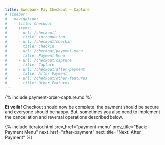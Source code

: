 ```yaml
---
title: Swedbank Pay Checkout – Capture
# sidebar:
#   navigation:
#   - title: Checkout
#     items:
#     - url: /checkout/
#       title: Introduction
#     - url: /checkout/checkin
#       title: Checkin
#     - url: /checkout/payment-menu
#       title: Payment Menu
#     - url: /checkout/capture
#       title: Capture 
#     - url: /checkout/after-payment
#       title: After Payment
#     - url: /checkout/other-features
#       title: Other Features
---
```


{% include payment-order-capture.md %}

**Et voilà!** Checkout should now be complete, the payment should be secure and
everyone should be happy. But, sometimes you also need to implement the
cancellation and reversal operations described below.

{% include iterator.html prev_href="payment-menu"
                         prev_title="Back: Payment Menu"
                         next_href="after-payment"
                         next_title="Next: After Payment" %}
